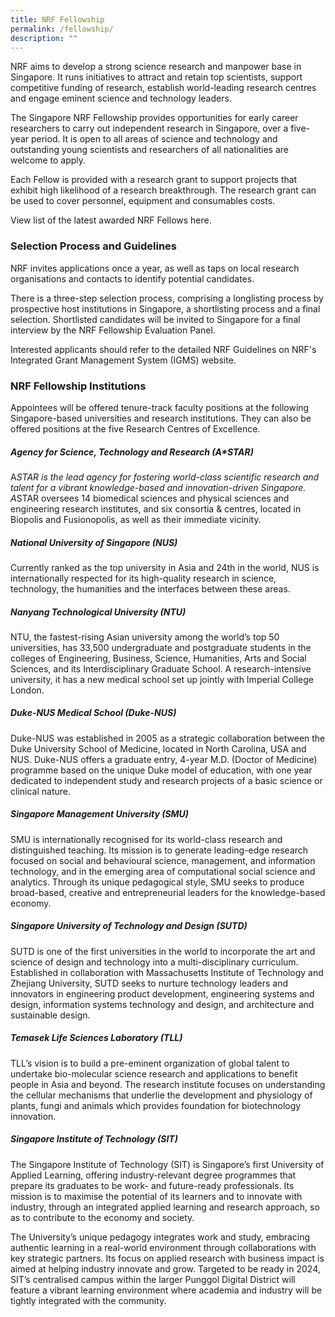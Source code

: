 ```yaml
---
title: NRF Fellowship
permalink: /fellowship/
description: ""
---
```

NRF aims to develop a strong science research and manpower base in Singapore. It runs initiatives to attract and retain top scientists, support competitive funding of research, establish world-leading research centres and engage eminent science and technology leaders.

The Singapore NRF Fellowship provides opportunities for early career researchers to carry out independent research in Singapore, over a five-year period. It is open to all areas of science and technology and outstanding young scientists and researchers of all nationalities are welcome to apply.

Each Fellow is provided with a research grant to support projects that exhibit high likelihood of a research breakthrough. The research grant can be used to cover personnel, equipment and consumables costs.

View list of the latest awarded NRF Fellows here.

### Selection Process and Guidelines

NRF invites applications once a year, as well as taps on local research organisations and contacts to identify potential candidates.

There is a three-step selection process, comprising a longlisting process by prospective host institutions in Singapore, a shortlisting process and a final selection. Shortlisted candidates will be invited to Singapore for a final interview by the NRF Fellowship Evaluation Panel.

Interested applicants should refer to the detailed NRF Guidelines on NRF's Integrated Grant Management System (IGMS) website. 

### NRF Fellowship Institutions
Appointees will be offered tenure-track faculty positions at the following Singapore-based universities and research institutions. They can also be offered positions at the five Research Centres of Excellence. 
 
##### Agency for Science, Technology and Research (A*STAR)
A*STAR is the lead agency for fostering world-class scientific research and talent for a vibrant knowledge-based and innovation-driven Singapore. A*STAR oversees 14 biomedical sciences and physical sciences and engineering research institutes, and six consortia & centres, located in Biopolis and Fusionopolis, as well as their immediate vicinity.
 
##### National University of Singapore (NUS)
Currently ranked as the top university in Asia and 24th in the world, NUS is internationally respected for its high-quality research in science, technology, the humanities and the interfaces between these areas.

##### Nanyang Technological University (NTU)
NTU, the fastest-rising Asian university among the world’s top 50 universities, has 33,500 undergraduate and postgraduate students in the colleges of Engineering, Business, Science, Humanities, Arts and Social Sciences, and its Interdisciplinary Graduate School. A research-intensive university, it has a new medical school set up jointly with Imperial College London.

##### Duke-NUS Medical School (Duke-NUS)
Duke-NUS was established in 2005 as a strategic collaboration between the Duke University School of Medicine, located in North Carolina, USA and NUS. Duke-NUS offers a graduate entry, 4-year M.D. (Doctor of Medicine) programme based on the unique Duke model of education, with one year dedicated to independent study and research projects of a basic science or clinical nature.

##### Singapore Management University  (SMU)
SMU is internationally recognised for its world-class research and distinguished teaching. Its mission is to generate leading-edge research focused on social and behavioural science, management, and information technology, and in the emerging area of computational social science and analytics. Through its unique pedagogical style, SMU seeks to produce broad-based, creative and entrepreneurial leaders for the knowledge-based economy.

##### Singapore University of Technology and Design  (SUTD)
SUTD is one of the first universities in the world to incorporate the art and science of design and technology into a multi-disciplinary curriculum. Established in collaboration with Massachusetts Institute of Technology and Zhejiang University, SUTD seeks to nurture technology leaders and innovators in engineering product development, engineering systems and design, information systems technology and design, and architecture and sustainable design.

##### Temasek Life Sciences Laboratory (TLL)
TLL’s vision is to build a pre-eminent organization of global talent to undertake bio-molecular science research and applications to benefit people in Asia and beyond.  The research institute focuses on understanding the cellular mechanisms that underlie the development and physiology of plants, fungi and animals which provides foundation for biotechnology innovation. 

##### Singapore Institute of Technology (SIT)
The Singapore Institute of Technology (SIT) is Singapore’s first University of Applied Learning, offering industry-relevant degree programmes that prepare its graduates to be work- and future-ready professionals. Its mission is to maximise the potential of its learners and to innovate with industry, through an integrated applied learning and research approach, so as to contribute to the economy and society.

The University’s unique pedagogy integrates work and study, embracing authentic learning in a real-world environment through collaborations with key strategic partners. Its focus on applied research with business impact is aimed at helping industry innovate and grow. Targeted to be ready in 2024, SIT’s centralised campus within the larger Punggol Digital District will feature a vibrant learning environment where academia and industry will be tightly integrated with the community.